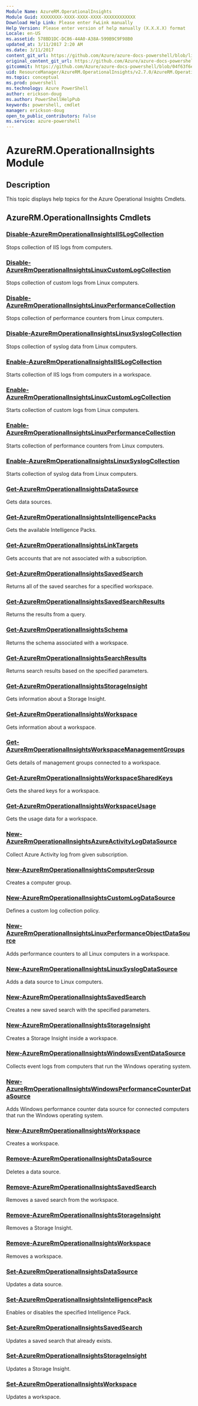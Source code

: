 ```yaml
---
Module Name: AzureRM.OperationalInsights
Module Guid: XXXXXXXX-XXXX-XXXX-XXXX-XXXXXXXXXXXX
Download Help Link: Please enter FwLink manually
Help Version: Please enter version of help manually (X.X.X.X) format
Locale: en-US
ms.assetid: 578BD1DC-DC86-44A0-A38A-599B9C9F98B0
updated_at: 3/11/2017 2:20 AM
ms.date: 3/11/2017
content_git_url: https://github.com/Azure/azure-docs-powershell/blob/live/azureps-cmdlets-docs/ResourceManager/AzureRM.OperationalInsights/v2.7.0/AzureRM.OperationalInsights.md
original_content_git_url: https://github.com/Azure/azure-docs-powershell/blob/live/azureps-cmdlets-docs/ResourceManager/AzureRM.OperationalInsights/v2.7.0/AzureRM.OperationalInsights.md
gitcommit: https://github.com/Azure/azure-docs-powershell/blob/04f63f6e685743ace2c57eb157574e34e8610b1c/azureps-cmdlets-docs/ResourceManager/AzureRM.OperationalInsights/v2.7.0/AzureRM.OperationalInsights.md
uid: ResourceManager/AzureRM.OperationalInsights/v2.7.0/AzureRM.OperationalInsights.md
ms.topic: conceptual
ms.prod: powershell
ms.technology: Azure PowerShell
author: erickson-doug
ms.author: PowerShellHelpPub
keywords: powershell, cmdlet
manager: erickson-doug
open_to_public_contributors: False
ms.service: azure-powershell
---
```


# AzureRM.OperationalInsights Module
## Description
This topic displays help topics for the Azure Operational Insights Cmdlets.

## AzureRM.OperationalInsights Cmdlets
### [Disable-AzureRmOperationalInsightsIISLogCollection](Disable-AzureRmOperationalInsightsIISLogCollection.md)
Stops collection of IIS logs from computers.

### [Disable-AzureRmOperationalInsightsLinuxCustomLogCollection](Disable-AzureRmOperationalInsightsLinuxCustomLogCollection.md)
Stops collection of custom logs from Linux computers.

### [Disable-AzureRmOperationalInsightsLinuxPerformanceCollection](Disable-AzureRmOperationalInsightsLinuxPerformanceCollection.md)
Stops collection of performance counters from Linux computers.

### [Disable-AzureRmOperationalInsightsLinuxSyslogCollection](Disable-AzureRmOperationalInsightsLinuxSyslogCollection.md)
Stops collection of syslog data from Linux computers.

### [Enable-AzureRmOperationalInsightsIISLogCollection](Enable-AzureRmOperationalInsightsIISLogCollection.md)
Starts collection of IIS logs from computers in a workspace.

### [Enable-AzureRmOperationalInsightsLinuxCustomLogCollection](Enable-AzureRmOperationalInsightsLinuxCustomLogCollection.md)
Starts collection of custom logs from Linux computers.

### [Enable-AzureRmOperationalInsightsLinuxPerformanceCollection](Enable-AzureRmOperationalInsightsLinuxPerformanceCollection.md)
Starts collection of performance counters from Linux computers.

### [Enable-AzureRmOperationalInsightsLinuxSyslogCollection](Enable-AzureRmOperationalInsightsLinuxSyslogCollection.md)
Starts collection of syslog data from Linux computers.

### [Get-AzureRmOperationalInsightsDataSource](Get-AzureRmOperationalInsightsDataSource.md)
Gets data sources.

### [Get-AzureRmOperationalInsightsIntelligencePacks](Get-AzureRmOperationalInsightsIntelligencePacks.md)
Gets the available Intelligence Packs.

### [Get-AzureRmOperationalInsightsLinkTargets](Get-AzureRmOperationalInsightsLinkTargets.md)
Gets accounts that are not associated with a subscription.

### [Get-AzureRmOperationalInsightsSavedSearch](Get-AzureRmOperationalInsightsSavedSearch.md)
Returns all of the saved searches for a specified workspace.

### [Get-AzureRmOperationalInsightsSavedSearchResults](Get-AzureRmOperationalInsightsSavedSearchResults.md)
Returns the results from a query.

### [Get-AzureRmOperationalInsightsSchema](Get-AzureRmOperationalInsightsSchema.md)
Returns the schema associated with a workspace.

### [Get-AzureRmOperationalInsightsSearchResults](Get-AzureRmOperationalInsightsSearchResults.md)
Returns search results based on the specified parameters.

### [Get-AzureRmOperationalInsightsStorageInsight](Get-AzureRmOperationalInsightsStorageInsight.md)
Gets information about a Storage Insight.

### [Get-AzureRmOperationalInsightsWorkspace](Get-AzureRmOperationalInsightsWorkspace.md)
Gets information about a workspace.

### [Get-AzureRmOperationalInsightsWorkspaceManagementGroups](Get-AzureRmOperationalInsightsWorkspaceManagementGroups.md)
Gets details of management groups connected to a workspace.

### [Get-AzureRmOperationalInsightsWorkspaceSharedKeys](Get-AzureRmOperationalInsightsWorkspaceSharedKeys.md)
Gets the shared keys for a workspace.

### [Get-AzureRmOperationalInsightsWorkspaceUsage](Get-AzureRmOperationalInsightsWorkspaceUsage.md)
Gets the usage data for a workspace.

### [New-AzureRmOperationalInsightsAzureActivityLogDataSource](New-AzureRmOperationalInsightsAzureActivityLogDataSource.md)
Collect Azure Activity log from given subscription.

### [New-AzureRmOperationalInsightsComputerGroup](New-AzureRmOperationalInsightsComputerGroup.md)
Creates a computer group.

### [New-AzureRmOperationalInsightsCustomLogDataSource](New-AzureRmOperationalInsightsCustomLogDataSource.md)
Defines a custom log collection policy.

### [New-AzureRmOperationalInsightsLinuxPerformanceObjectDataSource](New-AzureRmOperationalInsightsLinuxPerformanceObjectDataSource.md)
Adds performance counters to all Linux computers in a workspace.

### [New-AzureRmOperationalInsightsLinuxSyslogDataSource](New-AzureRmOperationalInsightsLinuxSyslogDataSource.md)
Adds a data source to Linux computers.

### [New-AzureRmOperationalInsightsSavedSearch](New-AzureRmOperationalInsightsSavedSearch.md)
Creates a new saved search with the specified parameters.

### [New-AzureRmOperationalInsightsStorageInsight](New-AzureRmOperationalInsightsStorageInsight.md)
Creates a Storage Insight inside a workspace.

### [New-AzureRmOperationalInsightsWindowsEventDataSource](New-AzureRmOperationalInsightsWindowsEventDataSource.md)
Collects event logs from computers that run the Windows operating system.

### [New-AzureRmOperationalInsightsWindowsPerformanceCounterDataSource](New-AzureRmOperationalInsightsWindowsPerformanceCounterDataSource.md)
Adds Windows performance counter data source for connected computers that run the Windows operating system.

### [New-AzureRmOperationalInsightsWorkspace](New-AzureRmOperationalInsightsWorkspace.md)
Creates a workspace.

### [Remove-AzureRmOperationalInsightsDataSource](Remove-AzureRmOperationalInsightsDataSource.md)
Deletes a data source.

### [Remove-AzureRmOperationalInsightsSavedSearch](Remove-AzureRmOperationalInsightsSavedSearch.md)
Removes a saved search from the workspace.

### [Remove-AzureRmOperationalInsightsStorageInsight](Remove-AzureRmOperationalInsightsStorageInsight.md)
Removes a Storage Insight.

### [Remove-AzureRmOperationalInsightsWorkspace](Remove-AzureRmOperationalInsightsWorkspace.md)
Removes a workspace.

### [Set-AzureRmOperationalInsightsDataSource](Set-AzureRmOperationalInsightsDataSource.md)
Updates a data source.

### [Set-AzureRmOperationalInsightsIntelligencePack](Set-AzureRmOperationalInsightsIntelligencePack.md)
Enables or disables the specified Intelligence Pack.

### [Set-AzureRmOperationalInsightsSavedSearch](Set-AzureRmOperationalInsightsSavedSearch.md)
Updates a saved search that already exists.

### [Set-AzureRmOperationalInsightsStorageInsight](Set-AzureRmOperationalInsightsStorageInsight.md)
Updates a Storage Insight.

### [Set-AzureRmOperationalInsightsWorkspace](Set-AzureRmOperationalInsightsWorkspace.md)
Updates a workspace.

